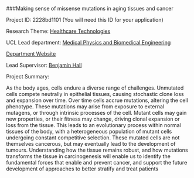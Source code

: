 ###Making sense of missense mutations in aging tissues and cancer

Project ID: 2228bd1101
(You will need this ID for your application)

Research Theme: [Healthcare Technologies](../themes/healthcare-technologies.md)

UCL Lead department: [Medical Physics and Biomedical Engineering](../departments/medical-physics-and-biomedical-engineering.md)

[Department Website](https://www.ucl.ac.uk/medical-physics-biomedical-engineering)

Lead Supervisor: [Benjamin Hall](https://iris.ucl.ac.uk/iris/browse/profile?upi=BHALL50)

Project Summary:

As the body ages, cells endure a diverse range of challenges. Unmutated cells compete neutrally in epithelial tissues, causing stochastic clone loss and expansion over time. Over time cells accrue
 mutations, altering the cell phenotype. These mutations may arise from exposure to external mutagens, or through intrinsic processes of the cell. Mutant cells may gain new properties, or their fitness may change, driving clonal expansion or loss from the tissue. This leads to an
 evolutionary process within normal tissues of the body, with a heterogeneous population of mutant cells undergoing constant competitive selection. These mutated cells are not themselves
 cancerous, but may eventually lead to the development of tumours. Understanding how the tissue remains robust, and how mutations transforms the tissue in carcinogenesis will enable us to identify the fundamental forces that enable and prevent cancer, and support the future development of approaches to better stratify and treat patients